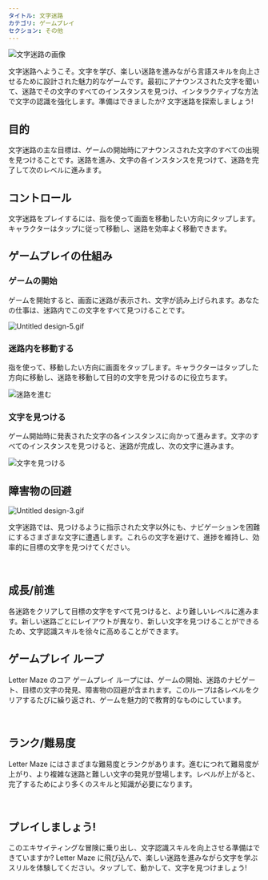 ```yaml
---
タイトル: 文字迷路
カテゴリ: ゲームプレイ
セクション: その他
---
```

![文字迷路の画像](https://help.Studycat.com/hc/article_attachments/34917832623897)

文字迷路へようこそ。文字を学び、楽しい迷路を進みながら言語スキルを向上させるために設計された魅力的なゲームです。最初にアナウンスされた文字を聞いて、迷路でその文字のすべてのインスタンスを見つけ、インタラクティブな方法で文字の認識を強化します。準備はできましたか? 文字迷路を探索しましょう!

## 目的

文字迷路の主な目標は、ゲームの開始時にアナウンスされた文字のすべての出現を見つけることです。迷路を進み、文字の各インスタンスを見つけて、迷路を完了して次のレベルに進みます。

## コントロール

文字迷路をプレイするには、指を使って画面を移動したい方向にタップします。キャラクターはタップに従って移動し、迷路を効率よく移動できます。

## ゲームプレイの仕組み

### ゲームの開始

ゲームを開始すると、画面に迷路が表示され、文字が読み上げられます。あなたの仕事は、迷路内でこの文字をすべて見つけることです。

![Untitled design-5.gif](https://help.Studycat.com/hc/article_attachments/35079949007769)

### 迷路内を移動する

指を使って、移動したい方向に画面をタップします。キャラクターはタップした方向に移動し、迷路を移動して目的の文字を見つけるのに役立ちます。

![迷路を進む](https://help.Studycat.com/hc/article_attachments/34917832629785)

### 文字を見つける

ゲーム開始時に発表された文字の各インスタンスに向かって進みます。文字のすべてのインスタンスを見つけると、迷路が完成し、次の文字に進みます。

![文字を見つける](https://help.Studycat.com/hc/article_attachments/34917832631321)

## 障害物の回避

![Untitled design-3.gif](https://help.Studycat.com/hc/article_attachments/35076983481369)

文字迷路では、見つけるように指示された文字以外にも、ナビゲーションを困難にするさまざまな文字に遭遇します。これらの文字を避けて、進捗を維持し、効率的に目標の文字を見つけてください。

 

## 成長/前進

各迷路をクリアして目標の文字をすべて見つけると、より難しいレベルに進みます。新しい迷路ごとにレイアウトが異なり、新しい文字を見つけることができるため、文字認識スキルを徐々に高めることができます。

## ゲームプレイ ループ

Letter Maze のコア ゲームプレイ ループには、ゲームの開始、迷路のナビゲート、目標の文字の発見、障害物の回避が含まれます。このループは各レベルをクリアするたびに繰り返され、ゲームを魅力的で教育的なものにしています。

 

## ランク/難易度

Letter Maze にはさまざまな難易度とランクがあります。進むにつれて難易度が上がり、より複雑な迷路と難しい文字の発見が登場します。レベルが上がると、完了するためにより多くのスキルと知識が必要になります。

 

## プレイしましょう!

このエキサイティングな冒険に乗り出し、文字認識スキルを向上させる準備はできていますか? Letter Maze に飛び込んで、楽しい迷路を進みながら文字を学ぶスリルを体験してください。タップして、動かして、文字を見つけましょう!